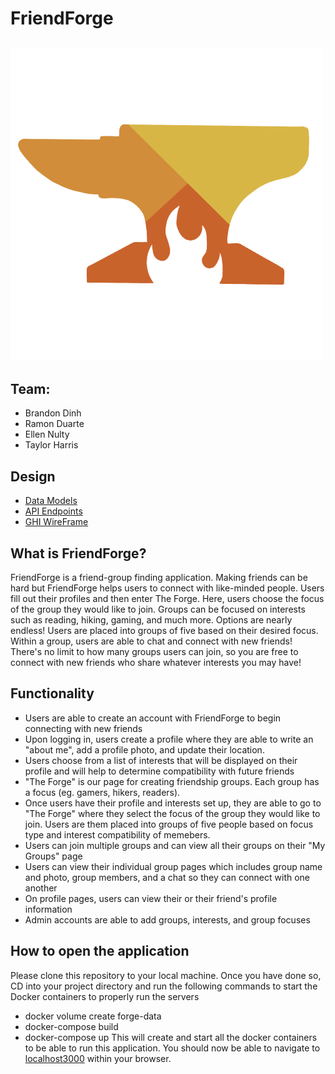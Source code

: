 # FriendForge
![logo](logo.png)
---

## Team:
* Brandon Dinh
* Ramon Duarte
* Ellen Nulty
* Taylor Harris

## Design
- [Data Models](docs/models.md)
- [API Endpoints](docs/api.md)
- [GHI WireFrame](docs/ghi-wireframe.md)

## What is FriendForge?
FriendForge is a friend-group finding application. Making friends can be hard but FriendForge helps users to connect with like-minded people. Users fill out their profiles and then enter The Forge. Here, users choose the focus of the group they would like to join. Groups can be focused on interests such as reading, hiking, gaming, and much more. Options are nearly endless! Users are placed into groups of five based on their desired focus. Within a group, users are able to chat and connect with new friends! There's no limit to how many groups users can join, so you are free to connect with new friends who share whatever interests you may have!

## Functionality
- Users are able to create an account with FriendForge to begin connecting with new friends
- Upon logging in, users create a profile where they are able to write an "about me", add a profile photo, and update their location.
- Users choose from a list of interests that will be displayed on their profile and will help to determine compatibility with future friends
- "The Forge" is our page for creating friendship groups. Each group has a focus (eg. gamers, hikers, readers).
- Once users have their profile and interests set up, they are able to go to "The Forge" where they select the focus of the group they would like to join. Users are them placed into groups of five people based on focus type and interest compatibility of memebers.
- Users can join multiple groups and can view all their groups on their "My Groups" page
- Users can view their individual group pages which includes group name and photo, group members, and a chat so they can connect with one another
- On profile pages, users can view their or their friend's profile information
- Admin accounts are able to add groups, interests, and group focuses


## How to open the application
Please clone this repository to your local machine.
Once you have done so, CD into your project directory and run the following commands to start the Docker containers to properly run the servers
- docker volume create forge-data
- docker-compose build
- docker-compose up
This will create and start all the docker containers to be able to run this application.
You should now be able to navigate to [localhost3000](http://localhost:3000/) within your browser.
